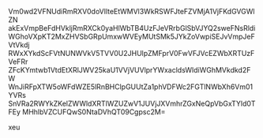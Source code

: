 Vm0wd2VFNUdiRmRXV0doVllteEtWMVl3WkRSWFJteFZVMjA1VjFKdGVGWlZN
akExVmpBeFdHVkljRmRXCk0yaHlWbTB4UzFJeVRrbGlSbVJYQ2sweFNsRldi
WGhoVXpKT2MxZHVSbGRpUmxwWVEyMUtSMk5JYkZoVwpiSEJvVmpJeFVtVkdj
RWxXYkdScFVtNUNWVkV5TVV0U2JHUlpZMFprV0FwVFJVcEZWbXRTUzFVeFRr
ZFcKYmtwb1VtdEtXRlJWV25kaU1VVjVUVlprYWxacldsWldiWGhMVkdkd2FW
WnJiRFpXTW5oWFdWZE5lRnBHClpGUUtZa1phVDFWc2FGTlNWbXh6Vm01YVRs
SnVRa2RWYkZKelZWWldXRTlWZUZwV1JUVjJXVmhrZGxNeQpVbGxTYld0TFEy
MHhlbVZCUFQwS0NtaDVhQT09Cgpsc2M=

xeu